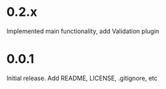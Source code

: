 0.2.x
=====
Implemented main functionality, add Validation plugin

0.0.1
=====
Initial release. Add README, LICENSE, .gitignore, etc